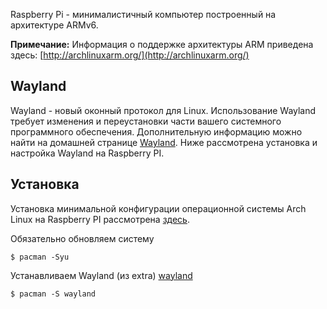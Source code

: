 Raspberry Pi - минималистичный компьютер построенный на архитектуре ARMv6.

**Примечание:** Информация о поддержке архитектуры ARM приведена здесь: [http://archlinuxarm.org/](http://archlinuxarm.org/)

## Wayland

Wayland - новый оконный протокол для Linux. Использование Wayland требует изменения и переустановки части вашего системного программного обеспечения. Дополнительную информацию можно найти на домашней странице [Wayland](http://wayland.freedesktop.org/). Ниже рассмотрена установка и настройка Wayland на Raspberry PI.

## Установка

Установка минимальной конфигурации операционной системы Arch Linux на Raspberry PI рассмотрена [здесь](http://archlinuxarm.org/platforms/armv6/raspberry-pi#qt-platform_tabs-ui-tabs2).

Обязательно обновляем систему

```
$ pacman -Syu 

```

Устанавливаем Wayland (из extra) [wayland](https://www.archlinux.org/packages/?name=wayland)

```
$ pacman -S wayland

```